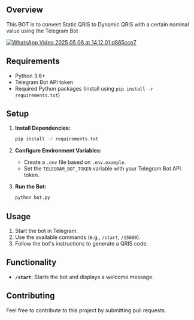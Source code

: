 
## Overview

This BOT is to convert Static QRIS to Dynamic QRIS with a certain nominal value using the Telegram Bot

<a href="https://gifyu.com/image/bLVm7"><img src="https://s4.gifyu.com/images/bLVm7.gif" alt="WhatsApp Video 2025 05 06 at 14.12.01 d865cce7" border="0" /></a>


## Requirements

*   Python 3.6+
*   Telegram Bot API token
*   Required Python packages (install using `pip install -r requirements.txt`)

## Setup

1.  **Install Dependencies:**

    ```bash
    pip install -r requirements.txt
    ```

2.  **Configure Environment Variables:**

    *   Create a `.env` file based on `.env.example`.
    *   Set the `TELEGRAM_BOT_TOKEN` variable with your Telegram Bot API token.

3.  **Run the Bot:**

    ```bash
    python bot.py
    ```

## Usage

1.  Start the bot in Telegram.
2.  Use the available commands (e.g., `/start`, `/15000`).
3.  Follow the bot's instructions to generate a QRIS code.

## Functionality

*   **`/start`**:  Starts the bot and displays a welcome message.

## Contributing

Feel free to contribute to this project by submitting pull requests.
